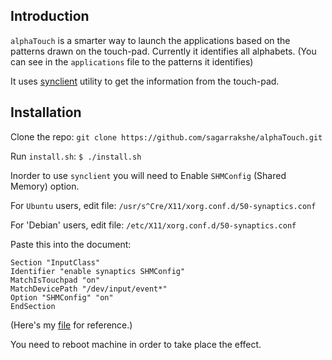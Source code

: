 ## Introduction

`alphaTouch` is a smarter way to launch the applications based on the patterns drawn on the touch-pad. Currently it identifies all alphabets. (You can see in the `applications` file to the patterns it identifies)


It uses [synclient](https://wiki.archlinux.org/index.php/Touchpad_Synaptics#Synclient) utility to get the information from the touch-pad.

## Installation

Clone the repo:
`git clone https://github.com/sagarrakshe/alphaTouch.git`

Run `install.sh`:
`$ ./install.sh`

Inorder to use `synclient` you will need to Enable `SHMConfig` (Shared Memory) option. 

For `Ubuntu` users, edit file:
`/usr/s^Cre/X11/xorg.conf.d/50-synaptics.conf`

For 'Debian' users, edit file:
`/etc/X11/xorg.conf.d/50-synaptics.conf`

Paste this into the document:


    Section "InputClass"
    Identifier "enable synaptics SHMConfig"
    MatchIsTouchpad "on"
    MatchDevicePath "/dev/input/event*"
    Option "SHMConfig" "on"
    EndSection

(Here's my  [file](http://paste.ubuntu.com/5747634/) for reference.)

You need to reboot machine in order to take place the effect. 